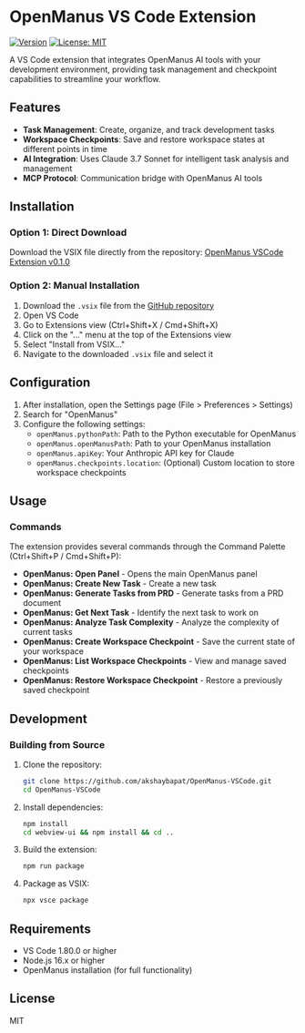 # OpenManus VS Code Extension

[![Version](https://img.shields.io/badge/version-0.1.0-blue.svg)](https://github.com/akshaybapat/OpenManus-VSCode/releases/latest)
[![License: MIT](https://img.shields.io/badge/License-MIT-yellow.svg)](https://opensource.org/licenses/MIT)

A VS Code extension that integrates OpenManus AI tools with your development environment, providing task management and checkpoint capabilities to streamline your workflow.

## Features

- **Task Management**: Create, organize, and track development tasks
- **Workspace Checkpoints**: Save and restore workspace states at different points in time
- **AI Integration**: Uses Claude 3.7 Sonnet for intelligent task analysis and management
- **MCP Protocol**: Communication bridge with OpenManus AI tools

## Installation

### Option 1: Direct Download

Download the VSIX file directly from the repository: [OpenManus VSCode Extension v0.1.0](https://github.com/akshaybapat/OpenManus-VSCode/raw/main/releases/openmanus-vscode-0.1.0.vsix)

### Option 2: Manual Installation

1. Download the `.vsix` file from the [GitHub repository](https://github.com/akshaybapat/OpenManus-VSCode/raw/main/releases/openmanus-vscode-0.1.0.vsix)
2. Open VS Code
3. Go to Extensions view (Ctrl+Shift+X / Cmd+Shift+X)
4. Click on the "..." menu at the top of the Extensions view
5. Select "Install from VSIX..."
6. Navigate to the downloaded `.vsix` file and select it

## Configuration

1. After installation, open the Settings page (File > Preferences > Settings)
2. Search for "OpenManus"
3. Configure the following settings:
   - `openManus.pythonPath`: Path to the Python executable for OpenManus
   - `openManus.openManusPath`: Path to your OpenManus installation
   - `openManus.apiKey`: Your Anthropic API key for Claude
   - `openManus.checkpoints.location`: (Optional) Custom location to store workspace checkpoints

## Usage

### Commands

The extension provides several commands through the Command Palette (Ctrl+Shift+P / Cmd+Shift+P):

- **OpenManus: Open Panel** - Opens the main OpenManus panel
- **OpenManus: Create New Task** - Create a new task
- **OpenManus: Generate Tasks from PRD** - Generate tasks from a PRD document
- **OpenManus: Get Next Task** - Identify the next task to work on
- **OpenManus: Analyze Task Complexity** - Analyze the complexity of current tasks
- **OpenManus: Create Workspace Checkpoint** - Save the current state of your workspace
- **OpenManus: List Workspace Checkpoints** - View and manage saved checkpoints
- **OpenManus: Restore Workspace Checkpoint** - Restore a previously saved checkpoint

## Development

### Building from Source

1. Clone the repository:
   ```bash
   git clone https://github.com/akshaybapat/OpenManus-VSCode.git
   cd OpenManus-VSCode
   ```

2. Install dependencies:
   ```bash
   npm install
   cd webview-ui && npm install && cd ..
   ```

3. Build the extension:
   ```bash
   npm run package
   ```

4. Package as VSIX:
   ```bash
   npx vsce package
   ```

## Requirements

- VS Code 1.80.0 or higher
- Node.js 16.x or higher
- OpenManus installation (for full functionality)

## License

MIT 